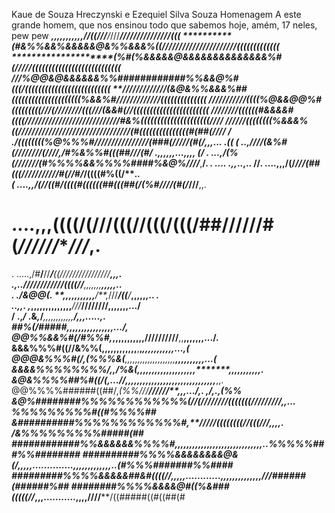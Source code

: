 Kaue de Souza Hreczynski e Ezequiel Silva Souza
Homenagem
A este grande homem, que nos ensinou todo que sabemos hoje, amém, 17 neles, pew pew
***************,,,,*,*,,,,,,*/*/((///************/*///********///////////////(((
**********************(#&%%&&%&&&&&@&%%&&&%((//////////////////////(((((((((((((
********************(%#(%&&&&&@&&&&&&&&&&&&&&%#(/////(((((((((((((((((((((((((((
***************///%@@&@&&&&&&%%############%%&&@%#(((/((((((((((((((((((((((((((
**/////////////(&@&%%&&&%##(((((((((((((((((((((%&&%#/////////////((((((((((((((
///////////((((%@&&@@%#(((((((((///(////////(((///(&&#(//(((((((((((((((((((((((
////////((((((#&&&&#((((////////////////////////////#&%(((((((((((((((((((((////
//////((((((((%&&&%((/////////////////////////////////(#(((((((((((((((#(##(////
/ .*/((((((((%@%%%#//////////////************//(###(/////(#(/**,,,...        .((
(   ..,*////(&%#(////////(////**********,*/#%&%%#(((##///(#/      .,,,,,,...,,,,
(/ . ...,**/(%(///////(#%%%%&&%%%%####%&@%***////***,**/. *.      .... .,,*..,..
//.  ....,,,/(/*///(##(((///////////#(//#/*/((((#%((/****..                     
(*    ....,,/(//((#/((((#((((((##(((##(/(%#////(#(/*///**,,.                    
#     ....,,,((((/(///(((//(((/(((/##//////#(*//////***///*,.                   
.      .....,/#****/****//***/****((////////////////*****,,,.                   
       .,..**//*****//////////((((//**,,,,,,,**********,,,,,..                  
. ./&@@(.  **,****,,,,,,,,,,****/**,*///***/((**/***,,,,,,.. *.                 
   ..,,.   ,*,,****,,,,,,,,,,,,***///*****////////**,,,,,,,.../                 
/   .,*/* .&*,*/***,,,,,,,,,,,,******/****************,,,.....,.                
##%(***/#####*,*****,,,,,,,,,,************************,,,,,.../,                
@@%%&&%#(/#%%#*,***,,,,,,,,,,****,**//////////**,,**,,,,,,,.../.                
&&&%%%#((//&%%(,****,,,,,,,,,,,******,**,******,,,,,,,,,,,...,(                 
@@@&%%%#(/*,(%%%&(**,,,,,,,,,,,,,,,,,,,,********,,,,,,,,,,...(                  
&&&&%%%%%%%%/,,/%&(**,,,,,,,,,,,,,,,,,,,,*******,,,,,,,,,,,.                    
&@&%%%%##%#((/(,...//**,,,,,,,,,,,,,,,,,,,,,,,,,,,,,,,***,,.                    
@@%%%%######((##/,*(%%///**********************//////**,,,.../****,.    ,/,.,(%%
&@%########%%%%%%%%%%%%(*//(////////(((((((/////////***,,... %%%%%%%%%#((#%%%%##
&##########%%%%%%%%%%%%#*,*****/////((((((((//(((///***,,,,. /&%%%%%%%%%#####(##
############%%&&&&&&%%%%#,,,,,,,,,,,,,,,,,,,,,*,,,***,,,,,,..*%%%%%###%%########
##########%%%%&&&&&&&&@&(/*,,,,,..............,,,,,,,,,,,,,..*(#%%%#######%%####
#########%%%%&&&&&##&#((((//,,,,,............,,,,,,,,,,,,,,*//*/######(######%##
########%%%%&&&&@#((%&###(((((//*,,,...........,,,,****////****/((#####((#((##(#
